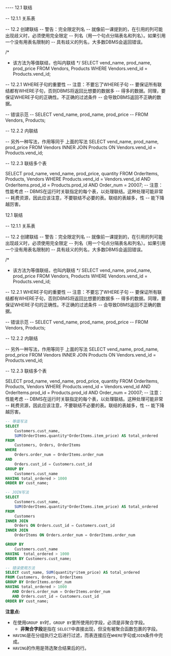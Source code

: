---- 12.1 联结

-- 12.1.1 关系表

-- 12.2 创建联结
-- 警告：完全限定列名 
-- 就像前一课提到的，在引用的列可能出现歧义时，必须使用完全限定
-- 列名（用一个句点分隔表名和列名）。如果引用一个没有用表名限制的
-- 具有歧义的列名，大多数DBMS会返回错误。

/*
* 该方法为等值联结，也叫内联结
*/
SELECT vend_name, prod_name, prod_price
FROM Vendors, Products
WHERE Vendors.vend_id = Products.vend_id;

-- 12.2.1 WHERE子句的重要性
-- 注意：不要忘了WHERE子句 
-- 要保证所有联结都有WHERE子句，否则DBMS将返回比想要的数据多
-- 得多的数据。同理，要保证WHERE子句的正确性。不正确的过滤条件
-- 会导致DBMS返回不正确的数据。

-- 错误示范
-- SELECT vend_name, prod_name, prod_price
-- FROM Vendors, Products;


-- 12.2.2 内联结

-- 另外一种写法，作用等同于 上面的写法
SELECT vend_name, prod_name, prod_price
FROM Vendors
INNER JOIN Products ON Vendors.vend_id = Products.vend_id;


-- 12.2.3 联结多个表

SELECT prod_name, vend_name, prod_price, quantity
FROM OrderItems, Products, Vendors
WHERE Products.vend_id = Vendors.vend_id
    AND OrderItems.prod_id = Products.prod_id
    AND Order_num = 20007;
-- 注意：性能考虑 
-- DBMS在运行时关联指定的每个表，以处理联结。这种处理可能非常
-- 耗费资源，因此应该注意，不要联结不必要的表。联结的表越多，性
-- 能下降越厉害。

 12.1 联结

-- 12.1.1 关系表

-- 12.2 创建联结
-- 警告：完全限定列名 
-- 就像前一课提到的，在引用的列可能出现歧义时，必须使用完全限定
-- 列名（用一个句点分隔表名和列名）。如果引用一个没有用表名限制的
-- 具有歧义的列名，大多数DBMS会返回错误。

/*
* 该方法为等值联结，也叫内联结
*/
SELECT vend_name, prod_name, prod_price
FROM Vendors, Products
WHERE Vendors.vend_id = Products.vend_id;

-- 12.2.1 WHERE子句的重要性
-- 注意：不要忘了WHERE子句 
-- 要保证所有联结都有WHERE子句，否则DBMS将返回比想要的数据多
-- 得多的数据。同理，要保证WHERE子句的正确性。不正确的过滤条件
-- 会导致DBMS返回不正确的数据。

-- 错误示范
-- SELECT vend_name, prod_name, prod_price
-- FROM Vendors, Products;


-- 12.2.2 内联结

-- 另外一种写法，作用等同于 上面的写法
SELECT vend_name, prod_name, prod_price
FROM Vendors
INNER JOIN Products ON Vendors.vend_id = Products.vend_id;


-- 12.2.3 联结多个表

SELECT prod_name, vend_name, prod_price, quantity
FROM OrderItems, Products, Vendors
WHERE Products.vend_id = Vendors.vend_id
    AND OrderItems.prod_id = Products.prod_id
    AND Order_num = 20007;
-- 注意：性能考虑 
-- DBMS在运行时关联指定的每个表，以处理联结。这种处理可能非常
-- 耗费资源，因此应该注意，不要联结不必要的表。联结的表越多，性
-- 能下降越厉害。




```SQL
-- 等值写法
SELECT 
    Customers.cust_name, 
    SUM(OrderItems.quantity*OrderItems.item_price) AS total_ordered
FROM 
    Customers, Orders, OrderItems
WHERE 
    Orders.order_num = OrderItems.order_num
AND
    Orders.cust_id = Customers.cust_id
GROUP BY 
    Customers.cust_name
HAVING total_ordered > 1000
ORDER BY cust_name;

-- JOIN写法
SELECT
    Customers.cust_name,
    SUM(OrderItems.quantity*OrderItems.item_price) AS total_ordered
FROM 
    Customers
INNER JOIN
    Orders ON Orders.cust_id = Customers.cust_id
INNER JOIN
    OrderItems ON Orders.order_num = OrderItems.order_num

GROUP BY
    Customers.cust_name
HAVING  total_ordered > 1000
ORDER BY Customers.cust_name;

-- 错误使用方法
SELECT cust_name, SUM(quantity*item_price) AS total_ordered
FROM Customers, Orders, OrderItems
GROUP BY OrderItems.order_num
HAVING total_ordered > 1000
   AND Orders.order_num = OrderItems.order_num
   AND Orders.cust_id = Customers.cust_id
ORDER BY cust_name;
```

**注意点:**

- 在使用`GROUP BY`时，`GROUP BY`里所使用的字段，必须是非聚合字段。
	- **非聚合字段**是指在 `SELECT`中直接出现，但没有被聚合函数包裹的字段。
- `HAVING`是在分组执行之后进行过滤，而表连接应在`WHERE`字句或`JOIN`条件中完成。
- `HAVING`的作用是筛选聚合结果后的行。